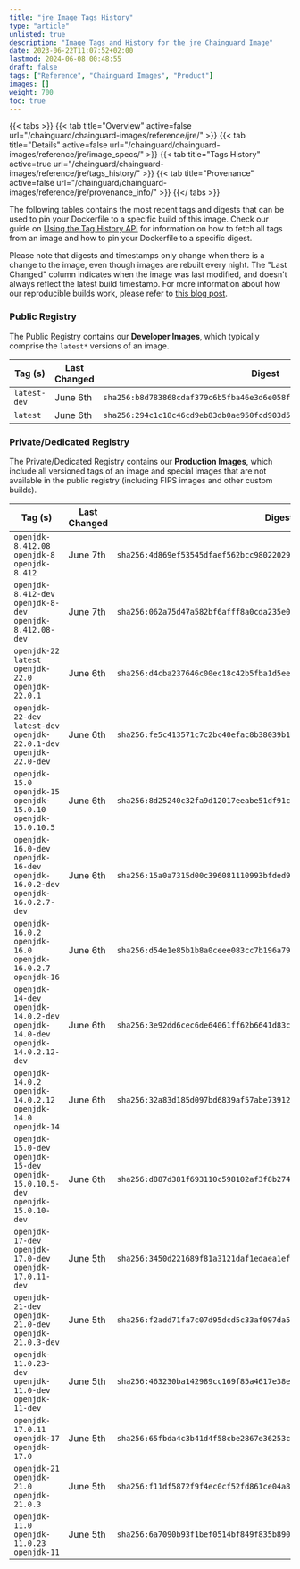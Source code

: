 ```yaml
---
title: "jre Image Tags History"
type: "article"
unlisted: true
description: "Image Tags and History for the jre Chainguard Image"
date: 2023-06-22T11:07:52+02:00
lastmod: 2024-06-08 00:48:55
draft: false
tags: ["Reference", "Chainguard Images", "Product"]
images: []
weight: 700
toc: true
---
```


{{< tabs >}}
{{< tab title="Overview" active=false url="/chainguard/chainguard-images/reference/jre/" >}}
{{< tab title="Details" active=false url="/chainguard/chainguard-images/reference/jre/image_specs/" >}}
{{< tab title="Tags History" active=true url="/chainguard/chainguard-images/reference/jre/tags_history/" >}}
{{< tab title="Provenance" active=false url="/chainguard/chainguard-images/reference/jre/provenance_info/" >}}
{{</ tabs >}}

The following tables contains the most recent tags and digests that can be used to pin your Dockerfile to a specific build of this image. Check our guide on [Using the Tag History API](/chainguard/chainguard-images/using-the-tag-history-api/) for information on how to fetch all tags from an image and how to pin your Dockerfile to a specific digest.

Please note that digests and timestamps only change when there is a change to the image, even though images are rebuilt every night. The "Last Changed" column indicates when the image was last modified, and doesn't always reflect the latest build timestamp. For more information about how our reproducible builds work, please refer to [this blog post](https://www.chainguard.dev/unchained/reproducing-chainguards-reproducible-image-builds).

### Public Registry
The Public Registry contains our **Developer Images**, which typically comprise the `latest*` versions of an image.

| Tag (s)       | Last Changed | Digest                                                                    |
|---------------|--------------|---------------------------------------------------------------------------|
|  `latest-dev` | June 6th     | `sha256:b8d783868cdaf379c6b5fba46e3d6e058ff8ae24b9f65b7e25bf80f1a8a7791b` |
|  `latest`     | June 6th     | `sha256:294c1c18c46cd9eb83db0ae950fcd903d51dab2f15cc266d52347a056c5c0421` |


### Private/Dedicated Registry
The Private/Dedicated Registry contains our **Production Images**, which include all versioned tags of an image and special images that are not available in the public registry (including FIPS images and other custom builds).

| Tag (s)                                                                            | Last Changed | Digest                                                                    |
|------------------------------------------------------------------------------------|--------------|---------------------------------------------------------------------------|
|  `openjdk-8.412.08` `openjdk-8` `openjdk-8.412`                                    | June 7th     | `sha256:4d869ef53545dfaef562bcc980220295cb3fd0c7b3ccc5cce162199f10a6576c` |
|  `openjdk-8.412-dev` `openjdk-8-dev` `openjdk-8.412.08-dev`                        | June 7th     | `sha256:062a75d47a582bf6afff8a0cda235e03749c079956919d50356484ca73dfcced` |
|  `openjdk-22` `latest` `openjdk-22.0` `openjdk-22.0.1`                             | June 6th     | `sha256:d4cba237646c00ec18c42b5fba1d5eec65bd812b82571412413fa80665363708` |
|  `openjdk-22-dev` `latest-dev` `openjdk-22.0.1-dev` `openjdk-22.0-dev`             | June 6th     | `sha256:fe5c413571c7c2bc40efac8b38039b12e192f9727cdd58a92f207e2fa71f8b89` |
|  `openjdk-15.0` `openjdk-15` `openjdk-15.0.10` `openjdk-15.0.10.5`                 | June 6th     | `sha256:8d25240c32fa9d12017eeabe51df91c1aa1a9997ae4291f9de95401f06674127` |
|  `openjdk-16.0-dev` `openjdk-16-dev` `openjdk-16.0.2-dev` `openjdk-16.0.2.7-dev`   | June 6th     | `sha256:15a0a7315d00c396081110993bfded97e87f7c21280a3e6865b07f7d7d7fa96b` |
|  `openjdk-16.0.2` `openjdk-16.0` `openjdk-16.0.2.7` `openjdk-16`                   | June 6th     | `sha256:d54e1e85b1b8a0ceee083cc7b196a798fc9b941e8561c47a8b527b403ecdfb7b` |
|  `openjdk-14-dev` `openjdk-14.0.2-dev` `openjdk-14.0-dev` `openjdk-14.0.2.12-dev`  | June 6th     | `sha256:3e92dd6cec6de64061ff62b6641d83c21ac62b36beadac8181055938378ccc13` |
|  `openjdk-14.0.2` `openjdk-14.0.2.12` `openjdk-14.0` `openjdk-14`                  | June 6th     | `sha256:32a83d185d097bd6839af57abe73912520013f1aeabbf1f5daed3e20fda80f3e` |
|  `openjdk-15.0-dev` `openjdk-15-dev` `openjdk-15.0.10.5-dev` `openjdk-15.0.10-dev` | June 6th     | `sha256:d887d381f693110c598102af3f8b274dea060dc031c1b7fdb9aaf67ae14b102a` |
|  `openjdk-17-dev` `openjdk-17.0-dev` `openjdk-17.0.11-dev`                         | June 5th     | `sha256:3450d221689f81a3121daf1edaea1eff6369280fa1ea806b900ccdee329545de` |
|  `openjdk-21-dev` `openjdk-21.0-dev` `openjdk-21.0.3-dev`                          | June 5th     | `sha256:f2add71fa7c07d95dcd5c33af097da57fcb6e27e248ddba0c3333c9df6fabbb9` |
|  `openjdk-11.0.23-dev` `openjdk-11.0-dev` `openjdk-11-dev`                         | June 5th     | `sha256:463230ba142989cc169f85a4617e38ea34188b46872d75808241838b6ebd6fa9` |
|  `openjdk-17.0.11` `openjdk-17` `openjdk-17.0`                                     | June 5th     | `sha256:65fbda4c3b41d4f58cbe2867e36253c2d26e086be3be79e624f86e943e84f0fd` |
|  `openjdk-21` `openjdk-21.0` `openjdk-21.0.3`                                      | June 5th     | `sha256:f11df5872f9f4ec0cf52fd861ce04a8a6ff6c7a8dee9681cc083854d5aa16319` |
|  `openjdk-11.0` `openjdk-11.0.23` `openjdk-11`                                     | June 5th     | `sha256:6a7090b93f1bef0514bf849f835b8905c6e06a338bb8e05d2cf43105285c44a5` |

